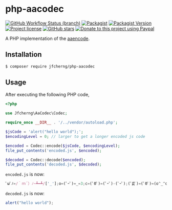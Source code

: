 # php-aacodec

[![GitHub Workflow Status (branch)](https://img.shields.io/github/workflow/status/jfcherng/php-aacodec/Main/master?style=flat-square)](https://github.com/jfcherng/php-aacodec/actions)
[![Packagist](https://img.shields.io/packagist/dt/jfcherng/php-aacodec?style=flat-square)](https://packagist.org/packages/jfcherng/php-aacodec)
[![Packagist Version](https://img.shields.io/packagist/v/jfcherng/php-aacodec?style=flat-square)](https://packagist.org/packages/jfcherng/php-aacodec)
[![Project license](https://img.shields.io/github/license/jfcherng/php-aacodec?style=flat-square)](https://github.com/jfcherng/php-aacodec/blob/master/LICENSE)
[![GitHub stars](https://img.shields.io/github/stars/jfcherng/php-aacodec?style=flat-square&logo=github)](https://github.com/jfcherng/php-aacodec/stargazers)
[![Donate to this project using Paypal](https://img.shields.io/badge/paypal-donate-blue.svg?style=flat-square&logo=paypal)](https://www.paypal.me/jfcherng/5usd)

A PHP implementation of the [aaencode](http://utf-8.jp/public/aaencode.html).


## Installation

```bash
$ composer require jfcherng/php-aacodec
```


## Usage

After executing the following PHP code,

```php
<?php

use Jfcherng\AaCodec\Codec;

require_once __DIR__ . '/../vendor/autoload.php';

$jsCode = 'alert("hello world");';
$encodingLevel = 0; // larger to get a longer encoded js code

$encoded = Codec::encode($jsCode, $encodingLevel);
file_put_contents('encoded.js', $encoded);

$decoded = Codec::decode($encoded);
file_put_contents('decoded.js', $decoded);
```

`encoded.js` is now:

```javascript
ﾟωﾟﾉ=/｀ｍ´）ﾉ~┻━┻/['_'];o=(ﾟｰﾟ)=_=3;c=(ﾟΘﾟ)=(ﾟｰﾟ)-(ﾟｰﾟ);(ﾟДﾟ)=(ﾟΘﾟ)=(o^_^o)/(o^_^o);(ﾟДﾟ)={ﾟΘﾟ:'_',ﾟωﾟﾉ:((ﾟωﾟﾉ==3)+'_')[ﾟΘﾟ],ﾟｰﾟﾉ:(ﾟωﾟﾉ+'_')[o^_^o-(ﾟΘﾟ)],ﾟДﾟﾉ:((ﾟｰﾟ==3)+'_')[ﾟｰﾟ]};(ﾟДﾟ)[ﾟΘﾟ]=((ﾟωﾟﾉ==3)+'_')[c^_^o];(ﾟДﾟ)['c']=((ﾟДﾟ)+'_')[(ﾟｰﾟ)+(ﾟｰﾟ)-(ﾟΘﾟ)];(ﾟДﾟ)['o']=((ﾟДﾟ)+'_')[ﾟΘﾟ];(ﾟoﾟ)=(ﾟДﾟ)['c']+(ﾟДﾟ)['o']+(ﾟωﾟﾉ+'_')[ﾟΘﾟ]+((ﾟωﾟﾉ==3)+'_')[ﾟｰﾟ]+((ﾟДﾟ)+'_')[(ﾟｰﾟ)+(ﾟｰﾟ)]+((ﾟｰﾟ==3)+'_')[ﾟΘﾟ]+((ﾟｰﾟ==3)+'_')[(ﾟｰﾟ)-(ﾟΘﾟ)]+(ﾟДﾟ)['c']+((ﾟДﾟ)+'_')[(ﾟｰﾟ)+(ﾟｰﾟ)]+(ﾟДﾟ)['o']+((ﾟｰﾟ==3)+'_')[ﾟΘﾟ];(ﾟДﾟ)['_']=(o^_^o)[ﾟoﾟ][ﾟoﾟ];(ﾟεﾟ)=((ﾟｰﾟ==3)+'_')[ﾟΘﾟ]+(ﾟДﾟ).ﾟДﾟﾉ+((ﾟДﾟ)+'_')[(ﾟｰﾟ)+(ﾟｰﾟ)]+((ﾟｰﾟ==3)+'_')[o^_^o-ﾟΘﾟ]+((ﾟｰﾟ==3)+'_')[ﾟΘﾟ]+(ﾟωﾟﾉ+'_')[ﾟΘﾟ];(ﾟｰﾟ)+=(ﾟΘﾟ);(ﾟДﾟ)[ﾟεﾟ]='\\';(ﾟДﾟ).ﾟΘﾟﾉ=(ﾟДﾟ+ﾟｰﾟ)[o^_^o-(ﾟΘﾟ)];(oﾟｰﾟo)=(ﾟωﾟﾉ+'_')[c^_^o];(ﾟДﾟ)[ﾟoﾟ]='\"';(ﾟДﾟ)['_']((ﾟДﾟ)['_'](ﾟεﾟ+(ﾟДﾟ)[ﾟoﾟ]+(ﾟДﾟ)[ﾟεﾟ]+(ﾟΘﾟ)+(ﾟｰﾟ)+(ﾟΘﾟ)+(ﾟДﾟ)[ﾟεﾟ]+(ﾟΘﾟ)+((ﾟｰﾟ)+(ﾟΘﾟ))+(ﾟｰﾟ)+(ﾟДﾟ)[ﾟεﾟ]+(ﾟΘﾟ)+(ﾟｰﾟ)+((ﾟｰﾟ)+(ﾟΘﾟ))+(ﾟДﾟ)[ﾟεﾟ]+(ﾟΘﾟ)+((o^_^o)+(o^_^o))+((o^_^o)-(ﾟΘﾟ))+(ﾟДﾟ)[ﾟεﾟ]+(ﾟΘﾟ)+((o^_^o)+(o^_^o))+(ﾟｰﾟ)+(ﾟДﾟ)[ﾟεﾟ]+((ﾟｰﾟ)+(ﾟΘﾟ))+(c^_^o)+(ﾟДﾟ)[ﾟεﾟ]+(ﾟｰﾟ)+((o^_^o)-(ﾟΘﾟ))+(ﾟДﾟ)[ﾟεﾟ]+(ﾟΘﾟ)+((ﾟｰﾟ)+(ﾟΘﾟ))+(c^_^o)+(ﾟДﾟ)[ﾟεﾟ]+(ﾟΘﾟ)+(ﾟｰﾟ)+((ﾟｰﾟ)+(ﾟΘﾟ))+(ﾟДﾟ)[ﾟεﾟ]+(ﾟΘﾟ)+((ﾟｰﾟ)+(ﾟΘﾟ))+(ﾟｰﾟ)+(ﾟДﾟ)[ﾟεﾟ]+(ﾟΘﾟ)+((ﾟｰﾟ)+(ﾟΘﾟ))+(ﾟｰﾟ)+(ﾟДﾟ)[ﾟεﾟ]+(ﾟΘﾟ)+((ﾟｰﾟ)+(ﾟΘﾟ))+((ﾟｰﾟ)+(o^_^o))+(ﾟДﾟ)[ﾟεﾟ]+(ﾟｰﾟ)+(c^_^o)+(ﾟДﾟ)[ﾟεﾟ]+(ﾟΘﾟ)+((o^_^o)+(o^_^o))+((ﾟｰﾟ)+(o^_^o))+(ﾟДﾟ)[ﾟεﾟ]+(ﾟΘﾟ)+((ﾟｰﾟ)+(ﾟΘﾟ))+((ﾟｰﾟ)+(o^_^o))+(ﾟДﾟ)[ﾟεﾟ]+(ﾟΘﾟ)+((o^_^o)+(o^_^o))+((o^_^o)-(ﾟΘﾟ))+(ﾟДﾟ)[ﾟεﾟ]+(ﾟΘﾟ)+((ﾟｰﾟ)+(ﾟΘﾟ))+(ﾟｰﾟ)+(ﾟДﾟ)[ﾟεﾟ]+(ﾟΘﾟ)+(ﾟｰﾟ)+(ﾟｰﾟ)+(ﾟДﾟ)[ﾟεﾟ]+(ﾟｰﾟ)+((o^_^o)-(ﾟΘﾟ))+(ﾟДﾟ)[ﾟεﾟ]+((ﾟｰﾟ)+(ﾟΘﾟ))+(ﾟΘﾟ)+(ﾟДﾟ)[ﾟεﾟ]+((ﾟｰﾟ)+(o^_^o))+(o^_^o)+(ﾟДﾟ)[ﾟoﾟ])(ﾟΘﾟ))('_');
```

`decoded.js` is now:

```javascript
alert("hello world");
```
